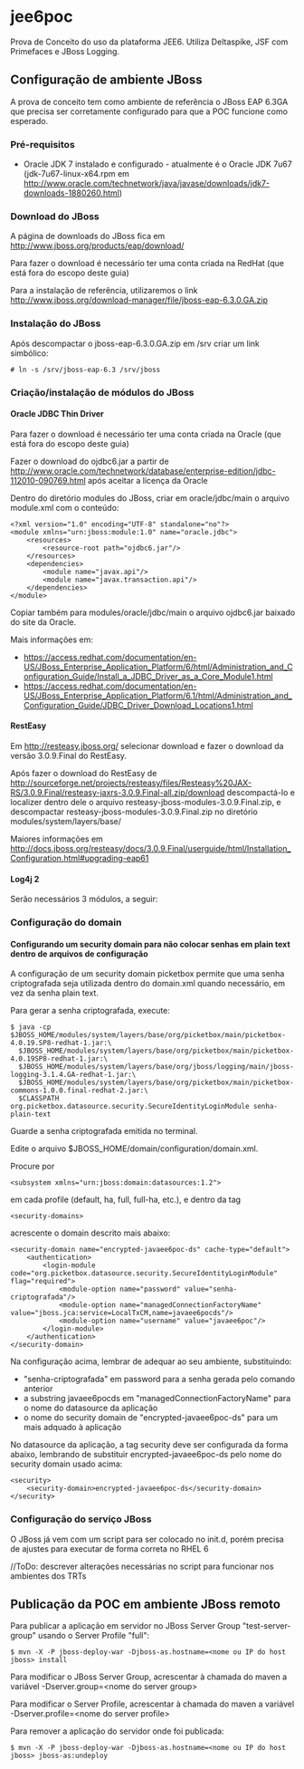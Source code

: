 jee6poc
=======

Prova de Conceito do uso da plataforma JEE6. Utiliza Deltaspike, JSF com Primefaces e JBoss Logging.

Configuração de ambiente JBoss
------------------------------

A prova de conceito tem como ambiente de referência o JBoss EAP 6.3GA que precisa ser corretamente 
configurado para que a POC funcione como esperado.

### Pré-requisitos ###

* Oracle JDK 7 instalado e configurado - atualmente é o Oracle JDK 7u67 (jdk-7u67-linux-x64.rpm em 
http://www.oracle.com/technetwork/java/javase/downloads/jdk7-downloads-1880260.html)

### Download do JBoss ###

A página de downloads do JBoss fica em http://www.jboss.org/products/eap/download/

Para fazer o download é necessário ter uma conta criada na RedHat (que está fora do escopo deste guia)

Para a instalação de referência, utilizaremos o link http://www.jboss.org/download-manager/file/jboss-eap-6.3.0.GA.zip

### Instalação do JBoss ###

Após descompactar o jboss-eap-6.3.0.GA.zip em /srv criar um link simbólico:

    # ln -s /srv/jboss-eap-6.3 /srv/jboss

### Criação/instalação de módulos do JBoss ###

#### Oracle JDBC Thin Driver ####

Para fazer o download é necessário ter uma conta criada na Oracle (que está fora do escopo deste guia)

Fazer o download do ojdbc6.jar a partir de http://www.oracle.com/technetwork/database/enterprise-edition/jdbc-112010-090769.html após aceitar a licença da Oracle

Dentro do diretório modules do JBoss, criar em oracle/jdbc/main o arquivo module.xml com o conteúdo:

    <?xml version="1.0" encoding="UTF-8" standalone="no"?>
    <module xmlns="urn:jboss:module:1.0" name="oracle.jdbc">
        <resources>
            <resource-root path="ojdbc6.jar"/>
        </resources>
        <dependencies>
            <module name="javax.api"/>
            <module name="javax.transaction.api"/>
        </dependencies>
    </module>

Copiar também para modules/oracle/jdbc/main o arquivo ojdbc6.jar baixado do site da Oracle.

Mais informações em:

* https://access.redhat.com/documentation/en-US/JBoss_Enterprise_Application_Platform/6/html/Administration_and_Configuration_Guide/Install_a_JDBC_Driver_as_a_Core_Module1.html
* https://access.redhat.com/documentation/en-US/JBoss_Enterprise_Application_Platform/6.1/html/Administration_and_Configuration_Guide/JDBC_Driver_Download_Locations1.html

#### RestEasy ####

Em http://resteasy.jboss.org/ selecionar download e fazer o download da versão 3.0.9.Final do RestEasy.

Após fazer o download do RestEasy de http://sourceforge.net/projects/resteasy/files/Resteasy%20JAX-RS/3.0.9.Final/resteasy-jaxrs-3.0.9.Final-all.zip/download
descompactá-lo e localizer dentro dele o arquivo resteasy-jboss-modules-3.0.9.Final.zip, e 
descompactar resteasy-jboss-modules-3.0.9.Final.zip no diretório modules/system/layers/base/

Maiores informações em http://docs.jboss.org/resteasy/docs/3.0.9.Final/userguide/html/Installation_Configuration.html#upgrading-eap61

#### Log4j 2 ####

Serão necessários 3 módulos, a seguir:


### Configuração do domain ###

#### Configurando um security domain para não colocar senhas em plain text dentro de arquivos de configuração ####

A configuração de um security domain picketbox permite que uma senha criptografada seja utilizada dentro do domain.xml
quando necessário, em vez da senha plain text.

Para gerar a senha criptografada, execute:

    $ java -cp $JBOSS_HOME/modules/system/layers/base/org/picketbox/main/picketbox-4.0.19.SP8-redhat-1.jar:\
      $JBOSS_HOME/modules/system/layers/base/org/picketbox/main/picketbox-4.0.19SP8-redhat-1.jar:\
      $JBOSS_HOME/modules/system/layers/base/org/jboss/logging/main/jboss-logging-3.1.4.GA-redhat-1.jar:\
      $JBOSS_HOME/modules/system/layers/base/org/picketbox/main/picketbox-commons-1.0.0.final-redhat-2.jar:\
      $CLASSPATH org.picketbox.datasource.security.SecureIdentityLoginModule senha-plain-text

Guarde a senha criptografada emitida no terminal.

Edite o arquivo $JBOSS_HOME/domain/configuration/domain.xml.

Procure por

    <subsystem xmlns="urn:jboss:domain:datasources:1.2">

em cada profile (default, ha, full, full-ha, etc.), e dentro da tag

    <security-domains>

acrescente o domain descrito mais abaixo:

    <security-domain name="encrypted-javaee6poc-ds" cache-type="default">
        <authentication>
            <login-module code="org.picketbox.datasource.security.SecureIdentityLoginModule" flag="required">
                <module-option name="password" value="senha-criptografada"/>
                <module-option name="managedConnectionFactoryName" value="jboss.jca:service=LocalTxCM,name=javaee6pocds"/>
                <module-option name="username" value="javaee6poc"/>
            </login-module>
        </authentication>
    </security-domain>

Na configuração acima, lembrar de adequar ao seu ambiente, substituindo:

* "senha-criptografada" em password para a senha gerada pelo comando anterior
* a substring javaee6pocds em "managedConnectionFactoryName" para o nome do datasource da aplicação
* o nome do security domain de "encrypted-javaee6poc-ds" para um mais adquado à aplicação

No datasource da aplicação, a tag security deve ser configurada da forma abaixo,
lembrando de substituir encrypted-javaee6poc-ds pelo nome do security domain usado
acima:

    <security>
        <security-domain>encrypted-javaee6poc-ds</security-domain>
    </security>

### Configuração do serviço JBoss ###

O JBoss já vem com um script para ser colocado no init.d, porém precisa de ajustes para executar de forma correta no RHEL 6

//ToDo: descrever alterações necessárias no script para funcionar nos ambientes dos TRTs

Publicação da POC em ambiente JBoss remoto
------------------------------------------

Para publicar a aplicação em servidor no JBoss Server Group "test-server-group" usando o Server Profile "full":

    $ mvn -X -P jboss-deploy-war -Djboss-as.hostname=<nome ou IP do host jboss> install

Para modificar o JBoss Server Group, acrescentar à chamada do maven a variável -Dserver.group=\<nome do server group\>

Para modificar o Server Profile, acrescentar à chamada do maven a variável -Dserver.profile=\<nome do server profile\>

Para remover a aplicação do servidor onde foi publicada:

    $ mvn -X -P jboss-deploy-war -Djboss-as.hostname=<nome ou IP do host jboss> jboss-as:undeploy

